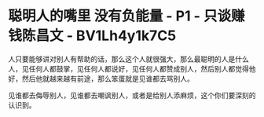 # 聪明人的嘴里 没有负能量 - P1 - 只谈赚钱陈昌文 - BV1Lh4y1k7C5

人只要能够讲对别人有帮助的话，那么这个人就很强大，那么最聪明的人是什么人，见任何人都鼓掌，见任何人都说好，见任何人都赞成别人，然后别人都觉得他好，然后他就越来越有前途，那么笨蛋就是见谁都去骂别人。

见谁都去侮辱别人，见谁都去嘲讽别人，或者是给别人添麻烦，这个你们要深刻的认识到。